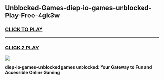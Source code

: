 
## Unblocked-Games-diep-io-games-unblocked-Play-Free-4gk3w
<h3>
<a href="https://premium76.site?title=diep-io-games-unblocked&ref=10A">CLICK TO PLAY</a></h3>
<hr>

<h3>
<a href="https://premium76.site?title=diep-io-games-unblocked&ref=10A">CLICK 2 PLAY</a>
  
</h3>

<a href="https://premium76.site?title=diep-io-games-unblocked&ref=10A"><img src="https://clearcache.store/games.png"></a>


**diep-io-games-unblocked games unblocked: Your Gateway to Fun and Accessible Online Gaming**
